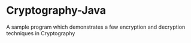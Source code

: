 # Cryptography-Java
A sample program which demonstrates a few encryption and decryption techniques in Cryptography
